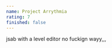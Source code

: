 ```yaml
---
name: Project Arrythmia
rating: 7
finished: false
---
```


jsab with a level editor no fuckign wayy,,,
